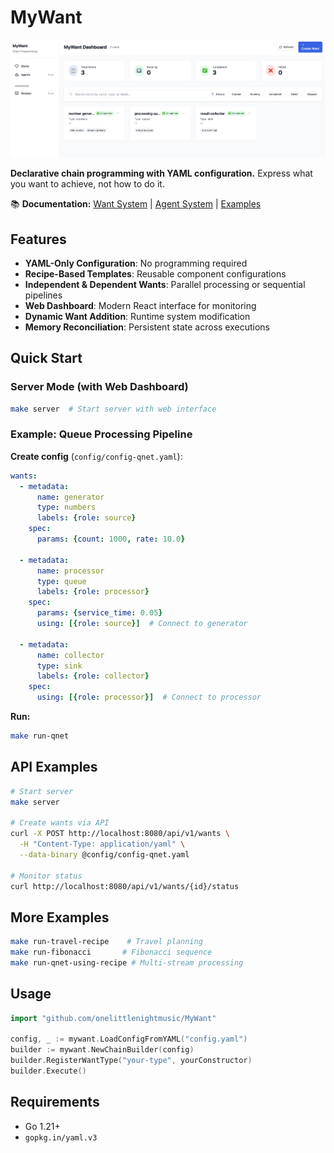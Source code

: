 # MyWant

![Want Dashboard](docs/img/want_dashboard.png)

**Declarative chain programming with YAML configuration.** Express what you want to achieve, not how to do it.

📚 **Documentation:** [Want System](docs/want-system.md) | [Agent System](docs/agent-system.md) | [Examples](docs/agent-examples.md)

## Features

- **YAML-Only Configuration**: No programming required
- **Recipe-Based Templates**: Reusable component configurations
- **Independent & Dependent Wants**: Parallel processing or sequential pipelines
- **Web Dashboard**: Modern React interface for monitoring
- **Dynamic Want Addition**: Runtime system modification
- **Memory Reconciliation**: Persistent state across executions

## Quick Start

### Server Mode (with Web Dashboard)

```bash
make server  # Start server with web interface
```

### Example: Queue Processing Pipeline

**Create config** (`config/config-qnet.yaml`):
```yaml
wants:
  - metadata:
      name: generator
      type: numbers
      labels: {role: source}
    spec:
      params: {count: 1000, rate: 10.0}

  - metadata:
      name: processor
      type: queue
      labels: {role: processor}
    spec:
      params: {service_time: 0.05}
      using: [{role: source}]  # Connect to generator

  - metadata:
      name: collector
      type: sink
      labels: {role: collector}
    spec:
      using: [{role: processor}]  # Connect to processor
```

**Run:**
```bash
make run-qnet
```

## API Examples

```bash
# Start server
make server

# Create wants via API
curl -X POST http://localhost:8080/api/v1/wants \
  -H "Content-Type: application/yaml" \
  --data-binary @config/config-qnet.yaml

# Monitor status
curl http://localhost:8080/api/v1/wants/{id}/status
```

## More Examples

```bash
make run-travel-recipe    # Travel planning
make run-fibonacci       # Fibonacci sequence
make run-qnet-using-recipe # Multi-stream processing
```

## Usage

```go
import "github.com/onelittlenightmusic/MyWant"

config, _ := mywant.LoadConfigFromYAML("config.yaml")
builder := mywant.NewChainBuilder(config)
builder.RegisterWantType("your-type", yourConstructor)
builder.Execute()
```

## Requirements

- Go 1.21+
- `gopkg.in/yaml.v3`